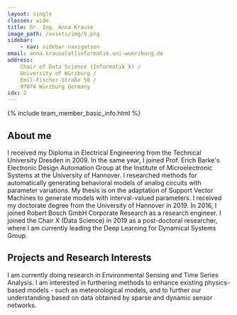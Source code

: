```yaml
---
layout: single
classes: wide
title: Dr. Ing. Anna Krause
image_path: /assets/img/5.png
sidebar:
    - nav: sidebar-navigation
email: anna.krause[at]informatik.uni-wuerzburg.de
address:
    Chair of Data Science (Informatik X) / 
    University of Würzburg / 
    Emil-Fischer-Straße 50 / 
    97074 Würzburg Germany
idx: 2
---
```



{% include team_member_basic_info.html %}

## About me
I received my Diploma in Electrical Engineering from the Technical University Dresden in 2009. 
In the same year, I joined Prof. Erich Barke's Electronic Design Automation Group at the Institute of Microelectronic Systems at the University of Hannover. 
I researched methods for automatically generating behavioral models of analog circuits with parameter variations. 
My thesis is on the adaptation of Support Vector Machines to generate models with interval-valued parameters. 
I received my doctorate degree from the University of Hannover in 2019. In 2016, I joined Robert Bosch GmbH Corporate Research as a research engineer. 
I joined the Chair X (Data Science) in 2019 as a post-doctoral researcher, where I am currently leading the Deep Learning for Dynamical Systems Group.

## Projects and Research Interests
I am currently doing research in Environmental Sensing and Time Series Analysis. 
I am interested in furthering methods to enhance existing physics-based models - such as meteorological models, and to further our understanding based on data obtained by sparse and dynamic sensor networks.